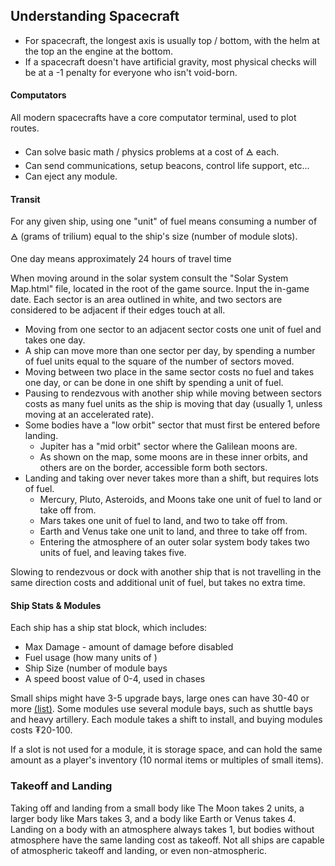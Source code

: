 ## Understanding Spacecraft
- For spacecraft, the longest axis is usually top / bottom, with the helm at the top an the engine at the bottom.
- If a spacecraft doesn't have artificial gravity, most physical checks will be at a -1 penalty for everyone who isn't void-born.
#### Computators
All modern spacecrafts have a core computator terminal, used to plot routes. 
- Can solve basic math / physics problems at a cost of 🜁 each.
- Can send communications, setup beacons, control life support, etc...
- Can eject any module.
#### Transit
For any given ship, using one "unit" of fuel means consuming a number of 🜁 (grams of trilium) equal to the ship's size (number of module slots).

One day means approximately 24 hours of travel time

When moving around in the solar system consult the "Solar System Map.html" file, located in the root of the game source. Input the in-game date. Each sector is an area outlined in white, and two sectors are considered to be adjacent if their edges touch at all.
- Moving from one sector to an adjacent sector costs one unit of fuel and takes one day.
- A ship can move more than one sector per day, by spending a number of fuel units equal to the square of the number of sectors moved.
- Moving between two place in the same sector costs no fuel and takes one day, or can be done in one shift by spending a unit of fuel.
- Pausing to rendezvous with another ship while moving between sectors costs as many fuel units as the ship is moving that day (usually 1, unless moving at an accelerated rate).
- Some bodies have a "low orbit" sector that must first be entered before landing.
	- Jupiter has a "mid orbit" sector where the Galilean moons are.
	- As shown on the map, some moons are in these inner orbits, and others are on the border, accessible form both sectors.
- Landing and taking over never takes more than a shift, but requires lots of fuel.
	- Mercury, Pluto, Asteroids, and Moons take one unit of fuel to land or take off from.
	- Mars takes one unit of fuel to land, and two to take off from.
	- Earth and Venus take one unit to land, and three to take off from.
	- Entering the atmosphere of an outer solar system body takes two units of fuel, and leaving takes five.

Slowing to rendezvous or dock with another ship that is not travelling in the same direction costs and additional unit of fuel, but takes no extra time.
#### Ship Stats & Modules
Each ship has a ship stat block, which includes:
- Max Damage - amount of damage before disabled
- Fuel usage (how many units of )
- Ship Size (number of module bays
- A speed boost value of 0-4, used in chases

Small ships might have 3-5 upgrade bays, large ones can have 30-40 or more [(list)](Modules.md). Some modules use several module bays, such as shuttle bays and heavy artillery. Each module takes a shift to install, and buying modules costs ₮20-100.

If a slot is not used for a module, it is storage space, and can hold the same amount as a player's inventory (10 normal items or multiples of small items).
### Takeoff and Landing
Taking off and landing from a small body like The Moon takes 2 units, a larger body like Mars takes 3, and a body like Earth or Venus takes 4. Landing on a body with an atmosphere always takes 1, but bodies without atmosphere have the same landing cost as takeoff. Not all ships are capable of atmospheric takeoff and landing, or even non-atmospheric. 